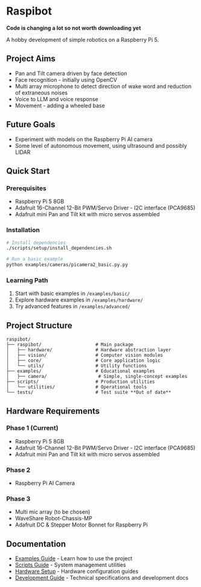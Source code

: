 # Raspibot

**Code is changing a lot so not worth downloading yet**

A hobby development of simple robotics on a Raspberry Pi 5.

## Project Aims

* Pan and Tilt camera driven by face detection
* Face recognition - initially using OpenCV
* Multi array microphone to detect direction of wake word and reduction of extraneous noises
* Voice to LLM and voice response
* Movement - adding a wheeled base

## Future Goals

* Experiment with models on the Raspberry Pi AI camera
* Some level of autonomous movement, using ultrasound and possibly LIDAR

## Quick Start

### Prerequisites
- Raspberry Pi 5 8GB
- Adafruit 16-Channel 12-Bit PWM/Servo Driver - I2C interface (PCA9685)
- Adafruit mini Pan and Tilt kit with micro servos assembled

### Installation
```bash
# Install dependencies
./scripts/setup/install_dependencies.sh

# Run a basic example
python examples/cameras/picamera2_basic.py.py
```

### Learning Path
1. Start with basic examples in `/examples/basic/`
2. Explore hardware examples in `/examples/hardware/`
3. Try advanced features in `/examples/advanced/`

## Project Structure

```
raspibot/
├── raspibot/                    # Main package
│   ├── hardware/                # Hardware abstraction layer
│   ├── vision/                  # Computer vision modules
│   ├── core/                    # Core application logic
│   └── utils/                   # Utility functions
├── examples/                    # Educational examples
│   ├── camera/                   # Simple, single-concept examples
├── scripts/                     # Production utilities
│   └── utilities/               # Operational tools
└── tests/                       # Test suite **Out of date**
```

## Hardware Requirements

### Phase 1 (Current)
* Raspberry Pi 5 8GB
* Adafruit 16-Channel 12-Bit PWM/Servo Driver - I2C interface (PCA9685)
* Adafruit mini Pan and Tilt kit with micro servos assembled

### Phase 2
* Raspberry Pi AI Camera

### Phase 3
* Multi mic array (to be chosen)
* WaveShare Robot-Chassis-MP
* Adafruit DC & Stepper Motor Bonnet for Raspberry Pi

## Documentation

- [Examples Guide](examples/README.md) - Learn how to use the project
- [Scripts Guide](scripts/README.md) - System management utilities
- [Hardware Setup](docs/how_to/) - Hardware configuration guides
- [Development Guide](docs/) - Technical specifications and development docs


